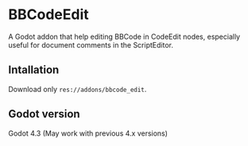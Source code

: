 # BBCodeEdit
A Godot addon that help editing BBCode in CodeEdit nodes, especially useful for document comments in the ScriptEditor.


## Intallation

Download only `res://addons/bbcode_edit`.


## Godot version

Godot 4.3 (May work with previous 4.x versions)